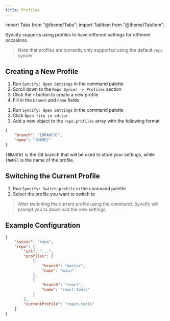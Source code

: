 ```yaml
---
title: Profiles
---
```


import Tabs from "@theme/Tabs";
import TabItem from "@theme/TabItem";

Syncify supports using profiles to have different settings for different occasions.

> Note that profiles are currently only supported using the default `repo` syncer

## Creating a New Profile

<Tabs>

<TabItem value="Using the GUI" default>

1. Run `Syncify: Open Settings` in the command palette
2. Scroll down to the `Repo Syncer -> Profiles` section
3. Click the `+` button to create a new profile
4. Fill in the `branch` and `name` fields

</TabItem>

<TabItem value="Manually">

1. Run `Syncify: Open Settings` in the command palette
2. Click `Open file in editor`
3. Add a new object to the `repo.profiles` array with the following format

```json
{
	"branch": "[BRANCH]",
	"name": "[NAME]"
}
```

`[BRANCH]` is the Git branch that will be used to store your settings, while `[NAME]` is the name of the profile.

</TabItem>

</Tabs>

## Switching the Current Profile

1. Run `Syncify: Switch profile` in the command palette
2. Select the profile you want to switch to

> After switching the current profile using the command, Syncify will prompt you to download the new settings.

## Example Configuration

```json
{
	"syncer": "repo",
	"repo": {
		"url": "...",
		"profiles": [
			{
				"branch": "master",
				"name": "main"
			},
			{
				"branch": "react",
				"name": "react-tools"
			}
		],
		"currentProfile": "react-tools"
	}
}
```

